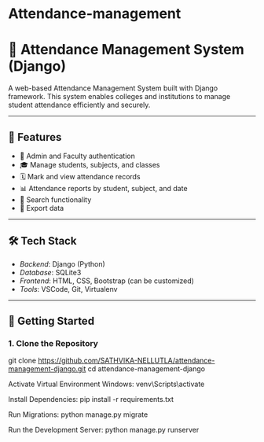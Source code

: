 # Attendance-management

# 🏫 Attendance Management System (Django)

A web-based Attendance Management System built with Django framework. This system enables colleges and institutions to manage student attendance efficiently and securely.

---

## 📌 Features

- 🔐 Admin and Faculty authentication
- 🎓 Manage students, subjects, and classes
- 🗓 Mark and view attendance records
- 📊 Attendance reports by student, subject, and date
- 🔎 Search functionality
- 🧾 Export data

---

## 🛠 Tech Stack

- *Backend*: Django (Python)
- *Database*: SQLite3
- *Frontend*: HTML, CSS, Bootstrap (can be customized)
- *Tools*: VSCode, Git, Virtualenv

---

## 🚀 Getting Started

### 1. Clone the Repository
git clone https://github.com/SATHVIKA-NELLUTLA/attendance-management-django.git
cd attendance-management-django

Activate Virtual Environment
Windows:
venv\Scripts\activate

Install Dependencies:
pip install -r requirements.txt

Run Migrations:
python manage.py migrate

Run the Development Server:
python manage.py runserver
